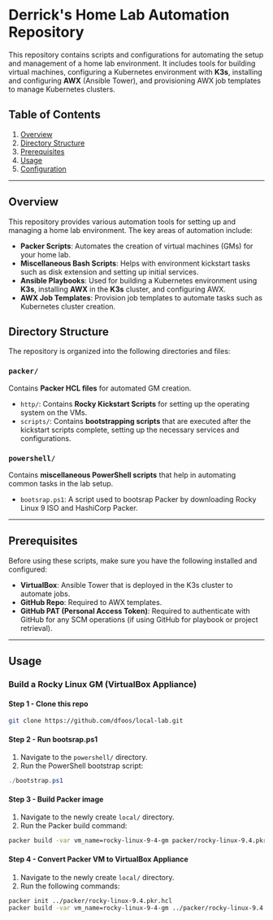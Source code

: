 # Derrick's Home Lab Automation Repository

This repository contains scripts and configurations for automating the setup and management of a home lab environment. It includes tools for building virtual machines, configuring a Kubernetes environment with **K3s**, installing and configuring **AWX** (Ansible Tower), and provisioning AWX job templates to manage Kubernetes clusters.

## Table of Contents
1. [Overview](#overview)
2. [Directory Structure](#directory-structure)
3. [Prerequisites](#prerequisites)
4. [Usage](#usage)
5. [Configuration](#configuration)

---

## Overview

This repository provides various automation tools for setting up and managing a home lab environment. The key areas of automation include:

- **Packer Scripts**: Automates the creation of virtual machines (GMs) for your home lab.
- **Miscellaneous Bash Scripts**: Helps with environment kickstart tasks such as disk extension and setting up initial services.
- **Ansible Playbooks**: Used for building a Kubernetes environment using **K3s**, installing **AWX** in the **K3s** cluster, and configuring AWX.
- **AWX Job Templates**: Provision job templates to automate tasks such as Kubernetes cluster creation.

## Directory Structure

The repository is organized into the following directories and files:

### `packer/`
Contains **Packer HCL files** for automated GM creation.

- `http/`: Contains **Rocky Kickstart Scripts** for setting up the operating system on the VMs.
- `scripts/`: Contains **bootstrapping scripts** that are executed after the kickstart scripts complete, setting up the necessary services and configurations.

### `powershell/`
Contains **miscellaneous PowerShell scripts** that help in automating common tasks in the lab setup.

- `bootsrap.ps1`: A script used to bootsrap Packer by downloading Rocky Linux 9 ISO and HashiCorp Packer.

---

## Prerequisites

Before using these scripts, make sure you have the following installed and configured:

- **VirtualBox**: Ansible Tower that is deployed in the K3s cluster to automate jobs.
- **GitHub Repo**: Required to AWX templates.
- **GitHub PAT (Personal Access Token)**: Required to authenticate with GitHub for any SCM operations (if using GitHub for playbook or project retrieval).

---

## Usage

### Build a Rocky Linux GM (VirtualBox Appliance)

#### Step 1 - Clone this repo
```bash
git clone https://github.com/dfoos/local-lab.git
```                                                                                                                                                                                
#### Step 2 - Run bootsrap.ps1
1. Navigate to the `powershell/` directory.
2. Run the PowerShell bootstrap script:                                                                                               
```powershell
./bootstrap.ps1
```                                                                                                       
#### Step 3 - Build Packer image
1. Navigate to the newly create `local/` directory.
2. Run the Packer build command:                                                                                               
```bash
packer build -var vm_name=rocky-linux-9-4-gm packer/rocky-linux-9.4.pkr.hcl
```
#### Step 4 - Convert Packer VM to VirtualBox Appliance
1. Navigate to the newly create `local/` directory.
2. Run the following commands:                                                                                               
```bash
packer init ../packer/rocky-linux-9.4.pkr.hcl
packer build -var vm_name=rocky-linux-9-4-gm ../packer/rocky-linux-9.4.pkr.hcl
```

